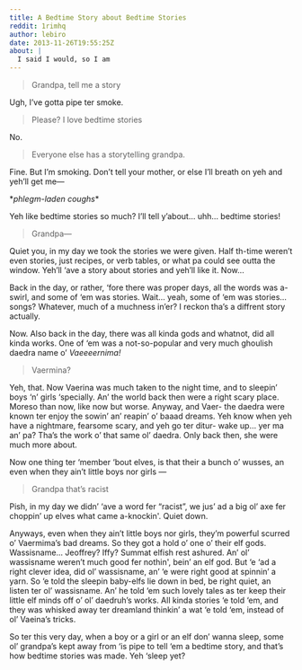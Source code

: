 ```yaml
---
title: A Bedtime Story about Bedtime Stories
reddit: 1rimhq
author: lebiro
date: 2013-11-26T19:55:25Z
about: |
  I said I would, so I am
---
```


> Grandpa, tell me a story

Ugh, I’ve gotta pipe ter smoke.

> Please? I love bedtime stories

No.

> Everyone else has a storytelling grandpa.

Fine. But I’m smoking. Don’t tell your mother, or else I’ll breath on yeh and
yeh’ll get me—

\**phlegm-laden coughs*\*

Yeh like bedtime stories so much? I’ll tell y’about… uhh… bedtime stories!

> Grandpa—

Quiet you, in my day we took the stories we were given. Half th-time weren’t
even stories, just recipes, or verb tables, or what pa could see outta the
window. Yeh’ll ‘ave a story about stories and yeh’ll like it. Now…

Back in the day, or rather, ‘fore there was proper days, all the words was
a-swirl, and some of ‘em was stories. Wait… yeah, some of ‘em was stories…
songs? Whatever, much of a muchness in’er? I reckon tha’s a diffrent story
actually.

Now. Also back in the day, there was all kinda gods and whatnot, did all kinda
works. One of ‘em was a not-so-popular and very much ghoulish daedra name o’
*Vaeeeernima!*

> Vaermina?

Yeh, that. Now Vaerina was much taken to the night time, and to sleepin’ boys
‘n’ girls ‘specially. An’ the world back then were a right scary place. Moreso
than now, like now but worse. Anyway, and Vaer- the daedra were known ter enjoy
the sowin’ an’ reapin’ o’ baaad dreams. Yeh know when yeh have a nightmare,
fearsome scary, and yeh go ter ditur- wake up… yer ma an’ pa? Tha’s the work o’
that same ol’ daedra. Only back then, she were much more about.

Now one thing ter ‘member ‘bout elves, is that their a bunch o’ wusses, an even
when they ain’t little boys nor girls —

> Grandpa that’s racist

Pish, in my day we didn’ ‘ave a word fer “racist”, we jus’ ad a big ol’ axe fer
choppin’ up elves what came a-knockin'. Quiet down.

Anyways, even when they ain’t little boys nor girls, they’m powerful scurred o’
Vaermima’s bad dreams. So they got a hold o’ one o’ their elf gods. Wassisname…
Jeoffrey? Iffy? Summat elfish rest ashured. An’ ol’ wassisname weren’t much good
fer nothin', bein’ an elf god. But ‘e ‘ad a right clever idea, did ol’
wassisname, an’ ‘e were right good at spinnin’ a yarn. So ‘e told the sleepin
baby-elfs lie down in bed, be right quiet, an listen ter ol’ wassisname. An’ he
told ‘em such lovely tales as ter keep their little elf minds off o’ ol’
daedruh’s works. All kinda stories ‘e told ‘em, and they was whisked away ter
dreamland thinkin’ a wat ‘e told ‘em, instead of ol’ Vaeina’s tricks.

So ter this very day, when a boy or a girl or an elf don’ wanna sleep, some ol’
grandpa’s kept away from ‘is pipe to tell ‘em a bedtime story, and that’s how
bedtime stories was made. Yeh ‘sleep yet?
